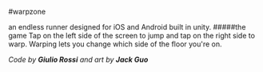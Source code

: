 #warpzone

an endless runner designed for iOS and Android built in unity. 
#####the game 
Tap on the left side of the screen to jump and tap on the right side to warp. Warping lets you change which side of the floor you're on. 


*Code by **Giulio Rossi** and art by **Jack Guo***
